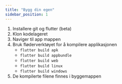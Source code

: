 ```yaml
---
title: "Bygg din egen"
sidebar_position: 1
---
```


1. Installere git og flutter (beta)
2. Klon kodelageret
3. Naviger til app mappen
4. Bruk fløderverktøyet for å kompilere applikasjonen
   * `flutter build apk`
   * `flutter build appbundle`
   * `flutter build web`
   * `flutter build linux`
   * `flutter build windows`
5. De kompilerte filene finnes i byggemappen
